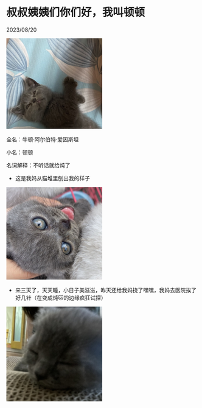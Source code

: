 # 叔叔姨姨们你们好，我叫顿顿
2023/08/20

<img src="../images/dundun/1.jpg" alt="图片" width="50%" height="50%">

全名：牛顿·阿尔伯特·爱因斯坦

小名：顿顿

名词解释：不听话就给炖了

- 这是我妈从猫堆里刨出我的样子
<img src="../images/dundun/2.jpg" alt="图片" width="50%" height="50%">

- 来三天了，天天睡，小日子美滋滋，昨天还给我妈挠了嘿嘿，我妈去医院挨了好几针（在变成炖🐱的边缘疯狂试探）
<img src="../images/dundun/3.jpg" alt="图片" width="50%" height="50%">
